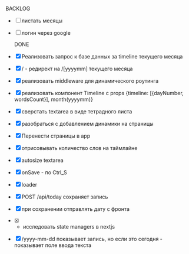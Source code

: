 BACKLOG

- [ ] листать месяцы
- [ ] логин через google






  DONE
- [x] Реализовать запрос к базе данных за timeline текущего месяца
- [x] / - редирект на /[yyyymm] текущего месяца
- [x] реализовать middleware для динамического роутинга
- [x] реализовать компонент Timeline с props {timeline: [{dayNumber, wordsCount}], month(yyyymm)}
- [x] сверстать textarea в виде тетрадного листа
- [x] разобраться с добавлением динамики на страницы
- [x] Перенести страницы в app
- [x] отрисовывать количество слов на таймлайне
- [x] autosize textarea
- [x] onSave - по Ctrl_S
- [x] loader
- [x] POST /api/today сохраняет запись
- [x] при сохранении отправлять дату с фронта
- [x] * исследовать state managers в nextjs
- [x] /yyyy-mm-dd показывает запись, но если это сегодня - показывает поле ввода текста

